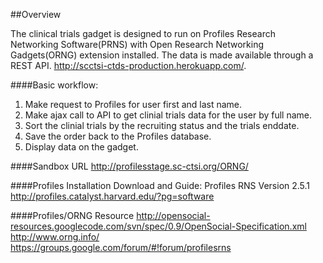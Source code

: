 ##Overview

The clinical trials gadget is designed to run on Profiles Research Networking Software(PRNS) with Open Research Networking Gadgets(ORNG) extension installed.  The data is made available through a REST API.  http://scctsi-ctds-production.herokuapp.com/.


####Basic workflow:
1. Make request to Profiles for user first and last name.
2. Make ajax call to API to get clinial trials data for the user by full name.
3. Sort the clinial trials by the recruiting status and the trials enddate.
4. Save the order back to the Profiles database.
5. Display data on the gadget.

####Sandbox URL
http://profilesstage.sc-ctsi.org/ORNG/

####Profiles Installation Download and Guide:
Profiles RNS Version 2.5.1  
http://profiles.catalyst.harvard.edu/?pg=software

####Profiles/ORNG Resource
http://opensocial-resources.googlecode.com/svn/spec/0.9/OpenSocial-Specification.xml  
http://www.orng.info/  
https://groups.google.com/forum/#!forum/profilesrns
